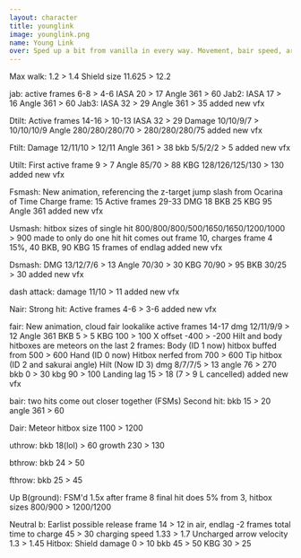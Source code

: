 ```yaml
---
layout: character
title: younglink
image: younglink.png
name: Young Link
over: Sped up a bit from vanilla in every way. Movement, bair speed, arrow charge time, all faster. The late hit of fair is a meteor. New fsmash hits like a truck.
---
```


Max walk: 1.2 > 1.4
Shield size 11.625 > 12.2

jab:
active frames 6-8 > 4-6
IASA 20 > 17
Angle 361 > 60
Jab2:
IASA 17 > 16
Angle 361 > 60
Jab3:
IASA 32 > 29
Angle 361 > 35
added new vfx

Dtilt:
Active frames 14-16 > 10-13
IASA 32 > 29
Damage 10/10/9/7 > 10/10/10/9
Angle 280/280/280/70 > 280/280/280/75
added new vfx

Ftilt:
Damage 12/11/10 > 12/11
Angle 361 > 38
bkb 5/5/2/2 > 5
added new vfx

Utilt:
First active frame 9 > 7
Angle 85/70 > 88
KBG 128/126/125/130 > 130
added new vfx

Fsmash:
New animation, referencing the z-target jump slash from Ocarina of Time
Charge frame: 15
Active frames 29-33
DMG 18
BKB 25
KBG 95
Angle 361
added new vfx

Usmash:
hitbox sizes of single hit 800/800/800/500/1650/1650/1200/1000 > 900
made to only do one hit
hit comes out frame 10, charges frame 4
15%, 40 BKB, 90 KBG
15 frames of endlag
added new vfx

Dsmash:
DMG 13/12/7/6 > 13
Angle 70/30 > 30
KBG 70/90 > 95
BKB 30/25 > 30
added new vfx

dash attack:
damage 11/10 > 11
added new vfx

Nair:
Strong hit:
Active frames 4-6 > 3-6
added new vfx

fair:
New animation, cloud fair lookalike
active frames 14-17
dmg 12/11/9/9 > 12
Angle 361
BKB 5 > 5
KBG 100 > 100
X offset -400 > -200
Hilt and body hitboxes are meteors on the last 2 frames:
Body (ID 1 now) hitbox buffed from 500 > 600
Hand (ID 0 now) Hitbox nerfed from 700 > 600
Tip hitbox (ID 2 and sakurai angle)
Hilt (Now ID 3)
dmg 8/7/7/5 > 13
angle 76 > 270
bkb 0 > 30
kbg 90 > 100
Landing lag 15 > 18 (7 > 9 L cancelled)
added new vfx

bair:
two hits come out closer together (FSMs)
Second hit:
bkb 15 > 20
angle 361 > 60

Dair:
Meteor hitbox size 1100 > 1200

uthrow:
bkb 18(lol) > 60
growth 230 > 130

bthrow:
bkb 24 > 50

fthrow:
bkb 25 > 45

Up B(ground):
FSM'd 1.5x after frame 8
final hit does 5% from 3, hitbox sizes 800/900 > 1200/1200

Neutral b:
Earlist possible release frame 14 > 12
in air, endlag -2 frames
total time to charge 45 > 30
charging speed 1.33 > 1.7
Uncharged arrow velocity 1.3 > 1.45
Hitbox:
Shield damage 0 > 10
bkb 45 > 50
KBG 30 > 25
